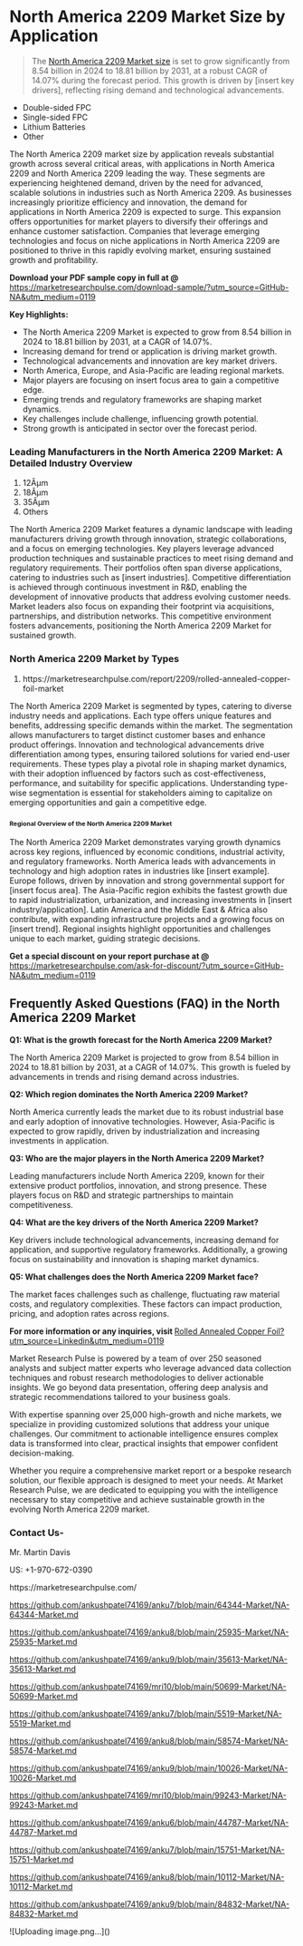 <h1>North America 2209 Market&nbsp;Size by Application</h1><blockquote><p>The <a href="https://marketresearchpulse.com/download-sample/?utm_source=GitHub-NA&amp;utm_medium=0119">North America 2209 Market size</a> is set to grow significantly from 8.54 billion in 2024 to 18.81 billion by 2031, at a robust CAGR of 14.07% during the forecast period. This growth is driven by [insert key drivers], reflecting rising demand and technological advancements.</p></blockquote><ul><li>Double-sided FPC<li> Single-sided FPC<li> Lithium Batteries<li> Other</li></ul><p>The North America 2209 market size by application reveals substantial growth across several critical areas, with applications in North America 2209 and North America 2209 leading the way. These segments are experiencing heightened demand, driven by the need for advanced, scalable solutions in industries such as North America 2209. As businesses increasingly prioritize efficiency and innovation, the demand for applications in North America 2209 is expected to surge. This expansion offers opportunities for market players to diversify their offerings and enhance customer satisfaction. Companies that leverage emerging technologies and focus on niche applications in North America 2209 are positioned to thrive in this rapidly evolving market, ensuring sustained growth and profitability.</p><p><strong>Download your PDF sample copy in full at @ </strong><a href="https://marketresearchpulse.com/download-sample/?utm_source=GitHub-NA&amp;utm_medium=0119">https://marketresearchpulse.com/download-sample/?utm_source=GitHub-NA&amp;utm_medium=0119</a></p><p><strong>Key Highlights: </strong></p><ul><li>The North America 2209 Market is expected to grow from 8.54 billion in 2024 to 18.81 billion by 2031, at a CAGR of 14.07%.</li><li>Increasing demand for trend or application is driving market growth.</li><li>Technological advancements and innovation are key market drivers.</li><li>North America, Europe, and Asia-Pacific are leading regional markets.</li><li>Major players are focusing on insert focus area to gain a competitive edge.</li><li>Emerging trends and regulatory frameworks are shaping market dynamics.</li><li>Key challenges include challenge, influencing growth potential.</li><li>Strong growth is anticipated in sector over the forecast period.</li></ul><h3>Leading Manufacturers in the North America 2209 Market: A Detailed Industry Overview</h3><ol><li>12Âµm<li> 18Âµm<li> 35Âµm<li> Others</li></ol><div class="flex max-w-full flex-col flex-grow"><div class="min-h-8 text-message flex w-full flex-col items-end gap-2 whitespace-normal break-words [.text-message+&amp;]:mt-5" dir="auto" data-message-author-role="assistant" data-message-id="fd8432e4-4910-450d-b182-61b7bfb0a01f" data-message-model-slug="gpt-4o"><div class="flex w-full flex-col gap-1 empty:hidden first:pt-[3px]"><div class="markdown prose w-full break-words dark:prose-invert light"><p>The North America 2209 Market features a dynamic landscape with leading manufacturers driving growth through innovation, strategic collaborations, and a focus on emerging technologies. Key players leverage advanced production techniques and sustainable practices to meet rising demand and regulatory requirements. Their portfolios often span diverse applications, catering to industries such as [insert industries]. Competitive differentiation is achieved through continuous investment in R&amp;D, enabling the development of innovative products that address evolving customer needs. Market leaders also focus on expanding their footprint via acquisitions, partnerships, and distribution networks. This competitive environment fosters advancements, positioning the North America 2209 Market for sustained growth.</p></div></div></div></div><h3>North America 2209 Market by Types</h3><ol><li>https://marketresearchpulse.com/report/2209/rolled-annealed-copper-foil-market</li></ol><div class="flex max-w-full flex-col flex-grow"><div class="min-h-8 text-message flex w-full flex-col items-end gap-2 whitespace-normal break-words [.text-message+&amp;]:mt-5" dir="auto" data-message-author-role="assistant" data-message-id="084470be-0bb7-4664-bddf-5156b4f41249" data-message-model-slug="gpt-4o-mini"><div class="flex w-full flex-col gap-1 empty:hidden first:pt-[3px]"><div class="markdown prose w-full break-words dark:prose-invert light"><p>The North America 2209 Market is segmented by types, catering to diverse industry needs and applications. Each type offers unique features and benefits, addressing specific demands within the market. The segmentation allows manufacturers to target distinct customer bases and enhance product offerings. Innovation and technological advancements drive differentiation among types, ensuring tailored solutions for varied end-user requirements. These types play a pivotal role in shaping market dynamics, with their adoption influenced by factors such as cost-effectiveness, performance, and suitability for specific applications. Understanding type-wise segmentation is essential for stakeholders aiming to capitalize on emerging opportunities and gain a competitive edge.</p></div></div></div></div><h3><span style="font-size: 11px;">Regional Overview of the North America 2209 Market</span></h3><div class="flex max-w-full flex-col flex-grow"><div class="min-h-8 text-message flex w-full flex-col items-end gap-2 whitespace-normal break-words [.text-message+&amp;]:mt-5" dir="auto" data-message-author-role="assistant" data-message-id="e9038762-ce64-4e30-91c9-9bd413514231" data-message-model-slug="gpt-4o-mini"><div class="flex w-full flex-col gap-1 empty:hidden first:pt-[3px]"><div class="markdown prose w-full break-words dark:prose-invert light"><p>The North America 2209 Market demonstrates varying growth dynamics across key regions, influenced by economic conditions, industrial activity, and regulatory frameworks. North America leads with advancements in technology and high adoption rates in industries like [insert example]. Europe follows, driven by innovation and strong governmental support for [insert focus area]. The Asia-Pacific region exhibits the fastest growth due to rapid industrialization, urbanization, and increasing investments in [insert industry/application]. Latin America and the Middle East &amp; Africa also contribute, with expanding infrastructure projects and a growing focus on [insert trend]. Regional insights highlight opportunities and challenges unique to each market, guiding strategic decisions.</p></div></div></div></div><p><strong>Get a special discount on your report purchase at @ </strong><a href="https://marketresearchpulse.com/ask-for-discount/?utm_source=GitHub-NA&amp;utm_medium=0119">https://marketresearchpulse.com/ask-for-discount/?utm_source=GitHub-NA&amp;utm_medium=0119</a></p><h2>Frequently Asked Questions (FAQ) in the North America 2209 Market</h2><p><strong>Q1: What is the growth forecast for the North America 2209 Market?</strong></p><p>The North America 2209 Market is projected to grow from 8.54 billion in 2024 to 18.81 billion by 2031, at a CAGR of 14.07%. This growth is fueled by advancements in trends and rising demand across industries.</p><p><strong>Q2: Which region dominates the North America 2209 Market?</strong></p><p>North America currently leads the market due to its robust industrial base and early adoption of innovative technologies. However, Asia-Pacific is expected to grow rapidly, driven by industrialization and increasing investments in application.</p><p><strong>Q3: Who are the major players in the North America 2209 Market?</strong></p><p>Leading manufacturers include North America 2209, known for their extensive product portfolios, innovation, and strong presence. These players focus on R&amp;D and strategic partnerships to maintain competitiveness.</p><p><strong>Q4: What are the key drivers of the North America 2209 Market?</strong></p><p>Key drivers include technological advancements, increasing demand for application, and supportive regulatory frameworks. Additionally, a growing focus on sustainability and innovation is shaping market dynamics.</p><p><strong>Q5: What challenges does the North America 2209 Market face?</strong></p><p>The market faces challenges such as challenge, fluctuating raw material costs, and regulatory complexities. These factors can impact production, pricing, and adoption rates across regions.</p><p><strong>For more information or any inquiries, visit&nbsp;</strong><a href="Rolled Annealed Copper Foil?utm_source=Linkedin&utm_medium=0119">Rolled Annealed Copper Foil?utm_source=Linkedin&utm_medium=0119</a></p><p>Market Research Pulse is powered by a team of over 250 seasoned analysts and subject matter experts who leverage advanced data collection techniques and robust research methodologies to deliver actionable insights. We go beyond data presentation, offering deep analysis and strategic recommendations tailored to your business goals.</p><p>With expertise spanning over 25,000 high-growth and niche markets, we specialize in providing customized solutions that address your unique challenges. Our commitment to actionable intelligence ensures complex data is transformed into clear, practical insights that empower confident decision-making.</p><p>Whether you require a comprehensive market report or a bespoke research solution, our flexible approach is designed to meet your needs. At Market Research Pulse, we are dedicated to equipping you with the intelligence necessary to stay competitive and achieve sustainable growth in the evolving North America 2209 market.</p><h3><strong>Contact Us-</strong></h3><p>Mr. Martin Davis</p><p>US: +1-970-672-0390</p><p>https://marketresearchpulse.com/</p><p><a href="https://github.com/ankushpatel74169/anku7/blob/main/64344-Market/NA-64344-Market.md">https://github.com/ankushpatel74169/anku7/blob/main/64344-Market/NA-64344-Market.md</a></p><p><a href="https://github.com/ankushpatel74169/anku8/blob/main/25935-Market/NA-25935-Market.md">https://github.com/ankushpatel74169/anku8/blob/main/25935-Market/NA-25935-Market.md</a></p><p><a href="https://github.com/ankushpatel74169/anku9/blob/main/35613-Market/NA-35613-Market.md">https://github.com/ankushpatel74169/anku9/blob/main/35613-Market/NA-35613-Market.md</a></p><p><a href="https://github.com/ankushpatel74169/mri10/blob/main/50699-Market/NA-50699-Market.md">https://github.com/ankushpatel74169/mri10/blob/main/50699-Market/NA-50699-Market.md</a></p><p><a href="https://github.com/ankushpatel74169/anku7/blob/main/5519-Market/NA-5519-Market.md">https://github.com/ankushpatel74169/anku7/blob/main/5519-Market/NA-5519-Market.md</a></p><p><a href="https://github.com/ankushpatel74169/anku8/blob/main/58574-Market/NA-58574-Market.md">https://github.com/ankushpatel74169/anku8/blob/main/58574-Market/NA-58574-Market.md</a></p><p><a href="https://github.com/ankushpatel74169/anku9/blob/main/10026-Market/NA-10026-Market.md">https://github.com/ankushpatel74169/anku9/blob/main/10026-Market/NA-10026-Market.md</a></p><p><a href="https://github.com/ankushpatel74169/mri10/blob/main/99243-Market/NA-99243-Market.md">https://github.com/ankushpatel74169/mri10/blob/main/99243-Market/NA-99243-Market.md</a></p><p><a href="https://github.com/ankushpatel74169/anku6/blob/main/44787-Market/NA-44787-Market.md">https://github.com/ankushpatel74169/anku6/blob/main/44787-Market/NA-44787-Market.md</a></p><p><a href="https://github.com/ankushpatel74169/anku7/blob/main/15751-Market/NA-15751-Market.md">https://github.com/ankushpatel74169/anku7/blob/main/15751-Market/NA-15751-Market.md</a></p><p><a href="https://github.com/ankushpatel74169/anku8/blob/main/10112-Market/NA-10112-Market.md">https://github.com/ankushpatel74169/anku8/blob/main/10112-Market/NA-10112-Market.md</a></p><p><a href="https://github.com/ankushpatel74169/anku9/blob/main/84832-Market/NA-84832-Market.md">https://github.com/ankushpatel74169/anku9/blob/main/84832-Market/NA-84832-Market.md</a></p>
![Uploading image.png…]()
